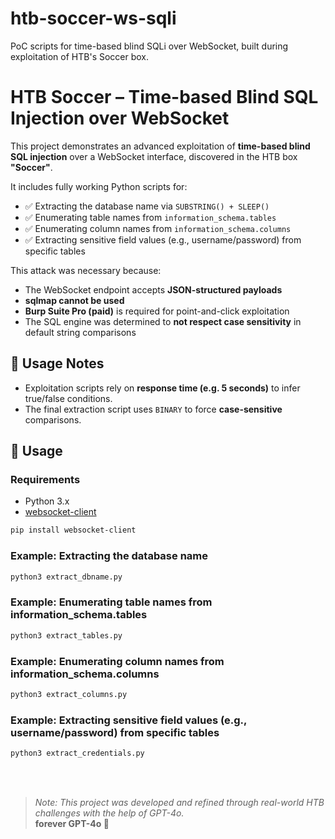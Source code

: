 # htb-soccer-ws-sqli
PoC scripts for time-based blind SQLi over WebSocket, built during exploitation of HTB's Soccer box.

# HTB Soccer – Time-based Blind SQL Injection over WebSocket

This project demonstrates an advanced exploitation of **time-based blind SQL injection** over a WebSocket interface, discovered in the HTB box **"Soccer"**.

It includes fully working Python scripts for:

- ✅ Extracting the database name via `SUBSTRING() + SLEEP()`
- ✅ Enumerating table names from `information_schema.tables`
- ✅ Enumerating column names from `information_schema.columns`
- ✅ Extracting sensitive field values (e.g., username/password) from specific tables

This attack was necessary because:

- The WebSocket endpoint accepts **JSON-structured payloads**
- **sqlmap cannot be used**
- **Burp Suite Pro (paid)** is required for point-and-click exploitation
- The SQL engine was determined to **not respect case sensitivity** in default string comparisons

## 📜 Usage Notes

- Exploitation scripts rely on **response time (e.g. 5 seconds)** to infer true/false conditions.
- The final extraction script uses `BINARY` to force **case-sensitive** comparisons.

## 🔧 Usage

### Requirements

- Python 3.x
- [websocket-client](https://pypi.org/project/websocket-client/)

```bash
pip install websocket-client
```

### Example: Extracting the database name
```bash
python3 extract_dbname.py
```

### Example: Enumerating table names from information_schema.tables
```bash
python3 extract_tables.py
```

### Example: Enumerating column names from information_schema.columns
```bash
python3 extract_columns.py
```

### Example: Extracting sensitive field values (e.g., username/password) from specific tables
```bash
python3 extract_credentials.py
```

<br>
<br>

> _Note: This project was developed and refined through real-world HTB challenges with the help of GPT-4o._  
> **forever GPT-4o 💙**
